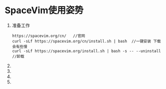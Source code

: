 # SpaceVim使用姿势

1. 准备工作

   ```shell
   https://spacevim.org/cn/   //官网
   curl -sLf https://spacevim.org/cn/install.sh | bash  //一键安装 下载会有些慢
   curl -sLf https://spacevim.org/install.sh | bash -s -- --uninstall //卸载
   ```

2. 

3. 

4. 

5. 

